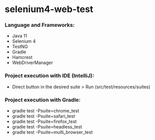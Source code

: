 # selenium4-web-test

### Language and Frameworks:
* Java 11
* Selenium 4
* TestNG
* Gradle
* Hamcrest
* WebDriverManager

### Project execution with IDE (IntelliJ):
* Direct button in the desired suite > Run (src/test/resources/suites)

### Project execution with Gradle:
* gradle test -Psuite=chrome_test
* gradle test -Psuite=safari_test
* gradle test -Psuite=firefox_test
* gradle test -Psuite=headless_test
* gradle test -Psuite=multi_browser_test

